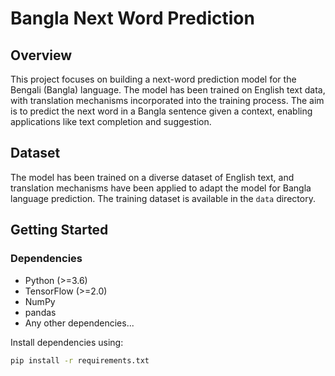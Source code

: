# Bangla Next Word Prediction

## Overview

This project focuses on building a next-word prediction model for the Bengali (Bangla) language. The model has been trained on English text data, with translation mechanisms incorporated into the training process. The aim is to predict the next word in a Bangla sentence given a context, enabling applications like text completion and suggestion.

## Dataset

The model has been trained on a diverse dataset of English text, and translation mechanisms have been applied to adapt the model for Bangla language prediction. The training dataset is available in the `data` directory.

## Getting Started

### Dependencies

- Python (>=3.6)
- TensorFlow (>=2.0)
- NumPy
- pandas
- Any other dependencies...

Install dependencies using:

```bash
pip install -r requirements.txt

